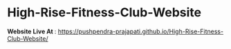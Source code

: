 # High-Rise-Fitness-Club-Website
<b>Website Live At </b> : https://pushpendra-prajapati.github.io/High-Rise-Fitness-Club-Website/

